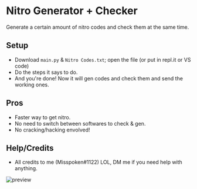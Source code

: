 # Nitro Generator + Checker
Generate a certain amount of nitro codes and check them at the same time.

## Setup
- Download `main.py` & `Nitro Codes.txt`; open the file (or put in repl.it or VS code)
- Do the steps it says to do.
- And you're done! Now it will gen codes and check them and send the working ones.

## Pros
- Faster way to get nitro.
- No need to switch between softwares to check & gen.
- No cracking/hacking envolved!

## Help/Credits
- All credits to me (Misspoken#1122) LOL, DM me if you need help with anything.

![preview](https://cdn.discordapp.com/attachments/810907384779112489/813941805619347456/Screenshot_2021-02-23_at_11.37.26_AM.png)

